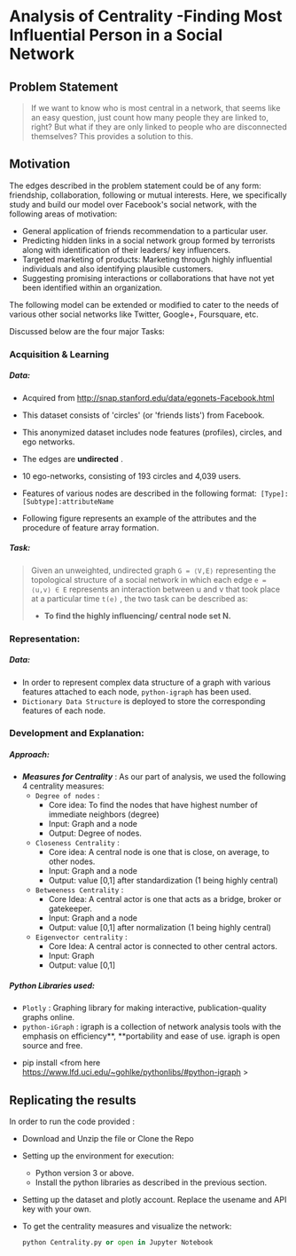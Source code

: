# Analysis of Centrality -Finding Most Influential Person in a Social Network 

## Problem Statement

> If we want to know who is most central in a network, that seems like an easy question, just count how many people they are linked to, right? But what if they are only linked to people who are disconnected themselves? This provides a solution to this.



## Motivation
The edges described in the problem statement could be of any form: friendship, collaboration, following or mutual interests. Here, we specifically study and build our model over Facebook's social network, with the following areas of motivation:

* General application of friends recommendation to a particular user.
* Predicting hidden links in a social network group formed by terrorists along with identification of their leaders/ key influencers.
* Targeted marketing of products: Marketing through highly influential individuals and also identifying plausible customers.
* Suggesting promising interactions or collaborations that have not yet been identified within an organization. 

The following model can be extended or modified to cater to the needs of various other social networks like Twitter, Google+, Foursquare, etc.

Discussed below are the four major Tasks:

### Acquisition & Learning
##### Data: 
* Acquired from http://snap.stanford.edu/data/egonets-Facebook.html

* This dataset consists of 'circles' (or 'friends lists') from Facebook.

* This anonymized dataset includes node features (profiles), circles, and ego networks.

* The edges are **undirected** .

*  10 ego-networks, consisting of 193 circles and 4,039 users.

*  Features of various nodes are described in the following format:` [Type]:[Subtype]:attributeName` 

*  Following figure represents an example of the attributes and the procedure of feature array formation.




##### Task: 

> Given an unweighted, undirected graph `G = ⟨V,E⟩`  representing the topological structure of a social network in which each edge `e = ⟨u,v⟩ ∈ E`  represents an interaction between u and v that took place at a particular time `t(e)` , the two task can be described as:
>
> * **To find the highly influencing/ central node set N.**


### Representation:
##### Data: 

* In order to represent complex data structure of a graph with various features attached to each node, `python-igraph` has been used.
* `Dictionary Data Structure` is deployed to store the corresponding features of each node.

### Development and Explanation:
##### Approach:

* ***Measures for Centrality***  : As our part of analysis, we used the following 4 centrality measures:
  * `Degree of nodes` : 
    - Core idea: To find the nodes that have highest number of  immediate neighbors (degree)
    - Input: Graph and a node 
    - Output: Degree of nodes.
  * `Closeness Centrality` : 
    * Core idea: A central node is one that is close, on average, to other nodes.
    * Input: Graph and a node 
    * Output: value [0,1] after standardization (1 being highly central)
  * `Betweeness Centrality` :
    * Core Idea: A central actor is one that acts as a bridge, broker or gatekeeper.
    * Input: Graph and a node 
    * Output: value [0,1] after normalization (1 being highly central)
  * `Eigenvector centrality` :
    * Core Idea: A central actor is connected to other central actors.
    * Input: Graph
    * Output: value [0,1] 


##### Python Libraries used:

* `Plotly` : Graphing library for making interactive, publication-quality graphs online. 
* `python-iGraph` : igraph is a collection of network analysis tools with the emphasis on efficiency**, **portability and ease of use. igraph is open source and free. 
 - pip install <from here https://www.lfd.uci.edu/~gohlke/pythonlibs/#python-igraph >


## Replicating the results

In order to run the code provided :

* Download and Unzip the file or Clone the Repo 

* Setting up the environment for execution:

  * Python version 3 or above.
  * Install the python libraries as described in the previous section.

* Setting up the dataset and plotly account. Replace the usename and API key with your own. 


* To get the centrality measures and visualize the network:

  ```python
  python Centrality.py or open in Jupyter Notebook
  ```
